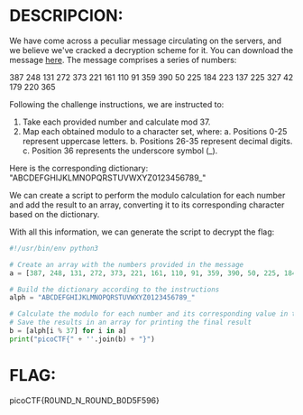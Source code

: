 # DESCRIPCION:

We have come across a peculiar message circulating on the servers, and we believe we've cracked a decryption scheme for it. You can download the message [here](link-to-message). The message comprises a series of numbers:

387 248 131 272 373 221 161 110 91 359 390 50 225 184 223 137 225 327 42 179 220 365 

Following the challenge instructions, we are instructed to:

1. Take each provided number and calculate mod 37.
2. Map each obtained modulo to a character set, where:
    a. Positions 0-25 represent uppercase letters.
    b. Positions 26-35 represent decimal digits.
    c. Position 36 represents the underscore symbol (_).

Here is the corresponding dictionary: "ABCDEFGHIJKLMNOPQRSTUVWXYZ0123456789_"

We can create a script to perform the modulo calculation for each number and add the result to an array, converting it to its corresponding character based on the dictionary.

With all this information, we can generate the script to decrypt the flag:

```python
#!/usr/bin/env python3

# Create an array with the numbers provided in the message
a = [387, 248, 131, 272, 373, 221, 161, 110, 91, 359, 390, 50, 225, 184, 223, 137, 225, 327, 42, 179, 220, 365]

# Build the dictionary according to the instructions
alph = "ABCDEFGHIJKLMNOPQRSTUVWXYZ0123456789_"

# Calculate the modulo for each number and its corresponding value in the dictionary
# Save the results in an array for printing the final result
b = [alph[i % 37] for i in a]
print("picoCTF{" + ''.join(b) + "}")
```

# FLAG:
picoCTF{R0UND_N_R0UND_B0D5F596}